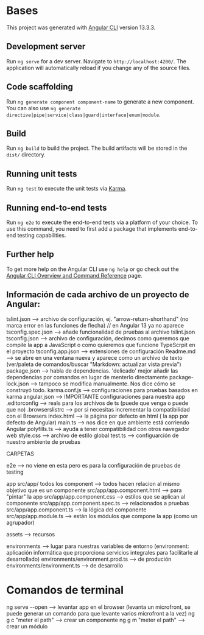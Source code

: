 # Bases

This project was generated with [Angular CLI](https://github.com/angular/angular-cli) version 13.3.3.

## Development server

Run `ng serve` for a dev server. Navigate to `http://localhost:4200/`. The application will automatically reload if you change any of the source files.

## Code scaffolding

Run `ng generate component component-name` to generate a new component. You can also use `ng generate directive|pipe|service|class|guard|interface|enum|module`.

## Build

Run `ng build` to build the project. The build artifacts will be stored in the `dist/` directory.

## Running unit tests

Run `ng test` to execute the unit tests via [Karma](https://karma-runner.github.io).

## Running end-to-end tests

Run `ng e2e` to execute the end-to-end tests via a platform of your choice. To use this command, you need to first add a package that implements end-to-end testing capabilities.

## Further help

To get more help on the Angular CLI use `ng help` or go check out the [Angular CLI Overview and Command Reference](https://angular.io/cli) page.


## Información de cada archivo de un proyecto de Angular:

tslint.json --> archivo de configuración, ej. "arrow-return-shorthand" (no marca error en las funciones de flecha)  // en Angular 13 ya no aparece
tsconfig.spec.json --> añade funcionalidad de pruebas al archivo tslint.json
tsconfig.json --> archivo de configuración, decimos como queremos que compile la app a JavaScript o como quieremos que funcione TypeScrpit en el proyecto
tsconfig.app.json --> extensiones de configuración 
Readme.md --> se abre en una ventana nueva y aparece como un archivo de texto (ver/paleta de comandos/buscar "Markdown: actualizar vista previa")
package.json --> habla de dependencias. 'delicado' mejor añadir las dependencias por comandos en lugar de menterlo directamente
package-lock.json --> tampoco se modifica manualmente. Nos dice cómo se construyó todo.
karma.conf.js --> configuraciones para pruebas basados en karma
angular.json --> IMPORTANTE configuraciones para nuestra app
.editorconfig --> reals para los archivos de ts (puede que venga o puede que no)
.browserslistrc --> por si necesitas incrementar la compatibilidad con el Browsers
index.html --> la página por defecto en html (<app-root> la app por defecto de Angular)
main.ts --> nos dice en que ambiente está corriendo Angular
polyfills.ts --> ayuda a tener compatibilidad con otros navegador web
style.css --> archivo de estilo global
test.ts --> configuarción de nuestro ambiente de pruebas


CARPETAS

e2e --> no viene en esta pero es para la configuración de pruebas de testing

app 
src/app/ todos los component --> todos hacen relacion al mismo objetivo que es un componente 
src/app/app.component.html --> para "pintar" la app
src/app/app.component.css --> estilos que se aplican al componente
src/app/app.component.spec.ts --> relacionados a pruebas
src/app/app.component.ts --> la lógica del componente
src/app/app.module.ts --> están los módulos que compone la app (como un agrupador)

assets --> recursos 

environments --> lugar para nuestras variables de entorno  (environment: aplicación informática que proporciona servicios integrales para facilitarle al desarrollado)
environments/environment.prod.ts --> de produción
environments/environment.ts --> de desarrollo

# Comandos de terminal
ng serve --open --> levantar app en el browser (levanta un microfront, se puede generar un comando para que levante varios microfront a la vez)
ng g c "meter el path" --> crear un componente
ng g m "meter el path" --> crear un módulo